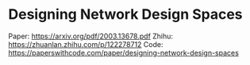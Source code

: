 # Designing Network Design Spaces

Paper: https://arxiv.org/pdf/2003.13678.pdf
Zhihu: https://zhuanlan.zhihu.com/p/122278712
Code: https://paperswithcode.com/paper/designing-network-design-spaces
